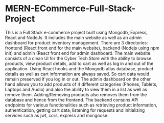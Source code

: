 ﻿# MERN-ECommerce-Full-Stack-Project

This is a Full Stack e-commerce project built using Mongodb, Express, React and NodeJs. It includes the main website as well as an admin dashboard for product inventory management. There are 3 directories: frontend (React front end for the main website), backend (Nodejs using npm init) and admin (React front end for admin dashboard. The main website consists of a clean UI for the Cyber Tech Store with the ability to browse products, view product details, add to cart as well as log in and out of the application. Using React hooks and the Mongodb atlas database, product details as well as cart information are always saved. So cart data would remain preserved if you log in or out. The admin dashboard on the other hand allows you to add products of 4 different categories (Phones, Tablets, Laptops and Audio) and also the ability to view them in a list as well as remove them. Adding/Removing products also removes them from the database and hence from the frontend. The backend contains API endpoints for various functionalities such as retrieving product information, authentication, getting cart data, listening for requests and initializing services such as jwt, cors, express and mongoose.

